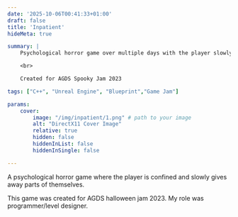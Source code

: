```yaml
---
date: '2025-10-06T00:41:33+01:00'
draft: false
title: 'Inpatient'
hideMeta: true

summary: |
    Psychological horror game over multiple days with the player slowly giving away parts of themselves.

    <br>

    Created for AGDS Spooky Jam 2023

tags: ["C++", "Unreal Engine", "Blueprint","Game Jam"]

params:
    cover:
        image: "/img/inpatient/1.png" # path to your image
        alt: "DirectX11 Cover Image"
        relative: true
        hidden: false
        hiddenInList: false
        hiddenInSingle: false

---
```


A psychological horror game where the player is confined and slowly gives away parts of themselves.

This game was created for AGDS halloween jam 2023. My role was programmer/level designer.